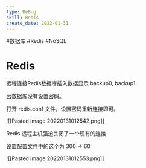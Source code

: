 ```yaml
---
type: DeBug
skill: Redis
create_date: 2022-01-31
---
```


#数据库 #Redis #NoSQL

# Redis

远程连接Redis数据库插入数据显示 backup0, backup1...

云数据库没有设置密码。

打开 redis.conf 文件，设置密码重新连接即可。

![[Pasted image 20220131012542.png]]

Redis 远程主机强迫关闭了一个现有的连接

设置配置文件中的这个为 300 → 60

![[Pasted image 20220131012553.png]]

